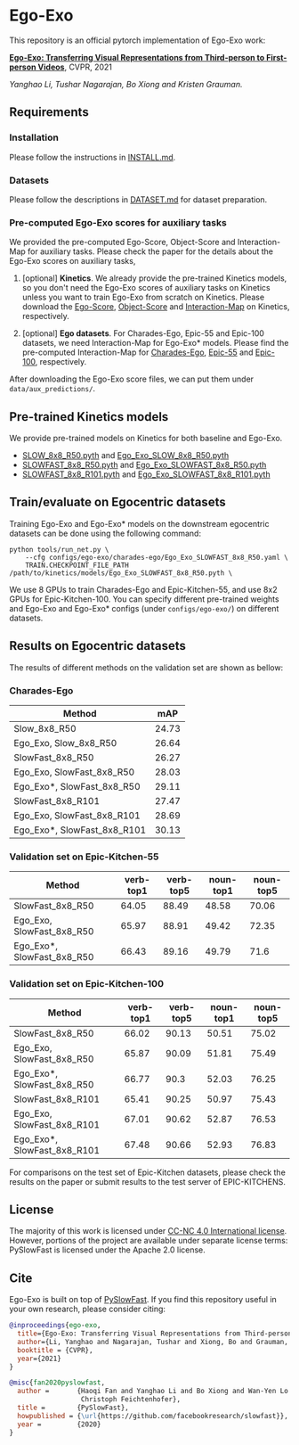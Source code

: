# Ego-Exo

This repository is an official pytorch implementation of Ego-Exo work:

**[Ego-Exo: Transferring Visual Representations from Third-person to First-person Videos](https://arxiv.org/abs/2104.07905)**, CVPR, 2021

*Yanghao Li, Tushar Nagarajan, Bo Xiong and Kristen Grauman.*  


## Requirements

### Installation
Please follow the instructions in [INSTALL.md](INSTALL.md).

### Datasets
Please follow the descriptions in [DATASET.md](slowfast/datasets/DATASET.md) for dataset preparation.

### Pre-computed Ego-Exo scores for auxiliary tasks

We provided the pre-computed Ego-Score, Object-Score and Interaction-Map for auxiliary tasks. Please check the paper for the details about the Ego-Exo scores on auxiliary tasks, 

1. [optional] **Kinetics**.
We already provide the pre-trained Kinetics models, so you don't need the Ego-Exo scores of auxiliary tasks on Kinetics unless you want to train Ego-Exo from scratch on Kinetics. Please download the [Ego-Score](https://dl.fbaipublicfiles.com/ego-exo/aux_predictions/k400_ego_predicts.pkl), [Object-Score](https://dl.fbaipublicfiles.com/ego-exo/aux_predictions/k400_IN_predicts.pkl) and [Interaction-Map](https://dl.fbaipublicfiles.com/ego-exo/aux_predictions/k400_handobj_predicts.zip) on Kinetics, respectively.

2. [optional] **Ego datasets**.
For Charades-Ego, Epic-55 and Epic-100 datasets, we need Interaction-Map for Ego-Exo* models. Please find the pre-computed Interaction-Map for [Charades-Ego](https://dl.fbaipublicfiles.com/ego-exo/aux_predictions/charades_ego_handobj_predicts.zip), [Epic-55](https://dl.fbaipublicfiles.com/ego-exo/aux_predictions/epic-55_handobj_predicts.zip) and [Epic-100](https://dl.fbaipublicfiles.com/ego-exo/aux_predictions/epic-100_handobj_predicts.zip), respectively.

After downloading the Ego-Exo score files, we can put them under `data/aux_predictions/`.

## Pre-trained Kinetics models
We provide pre-trained models on Kinetics for both baseline and Ego-Exo.
* [SLOW_8x8_R50.pyth](https://dl.fbaipublicfiles.com/ego-exo/pretrain_models/k400/SLOW_8x8_R50.pyth) and [Ego_Exo_SLOW_8x8_R50.pyth](https://dl.fbaipublicfiles.com/ego-exo/pretrain_models/k400/Ego_Exo_SLOW_8x8_R50.pyth)
* [SLOWFAST_8x8_R50.pyth](https://dl.fbaipublicfiles.com/ego-exo/pretrain_models/k400/SLOWFAST_8x8_R50.pyth) and [Ego_Exo_SLOWFAST_8x8_R50.pyth](https://dl.fbaipublicfiles.com/ego-exo/pretrain_models/k400/Ego_Exo_SLOWFAST_8x8_R50.pyth)
* [SLOWFAST_8x8_R101.pyth](https://dl.fbaipublicfiles.com/ego-exo/pretrain_models/k400/SLOWFAST_8x8_R101.pyth) and [Ego_Exo_SLOWFAST_8x8_R101.pyth](https://dl.fbaipublicfiles.com/ego-exo/pretrain_models/k400/Ego_Exo_SLOWFAST_8x8_R101.pyth)


## Train/evaluate on Egocentric datasets

Training Ego-Exo and Ego-Exo* models on the downstream egocentric datasets can be done using the following command:

```
python tools/run_net.py \
    --cfg configs/ego-exo/charades-ego/Ego_Exo_SLOWFAST_8x8_R50.yaml \
    TRAIN.CHECKPOINT_FILE_PATH  /path/to/kinetics/models/Ego_Exo_SLOWFAST_8x8_R50.pyth \
```

We use 8 GPUs to train Charades-Ego and Epic-Kitchen-55, and use 8x2 GPUs for Epic-Kitchen-100. You can specify different pre-trained weights and Ego-Exo and Ego-Exo* configs (under `configs/ego-exo/`) on different datasets.


## Results on Egocentric datasets

The results of different methods on the validation set are shown as bellow: 

### Charades-Ego
| Method                          | mAP   |
| ------------------------------- | ----- |
| Slow\_8x8\_R50                  | 24.73 |
| Ego\_Exo, Slow\_8x8\_R50        | 26.64 |
| SlowFast\_8x8\_R50              | 26.27 |
| Ego\_Exo, SlowFast\_8x8\_R50    | 28.03 |
| Ego\_Exo\*, SlowFast\_8x8\_R50  | 29.11 |
| SlowFast\_8x8\_R101             | 27.47 |
| Ego\_Exo, SlowFast\_8x8\_R101   | 28.69 |
| Ego\_Exo\*, SlowFast\_8x8\_R101 | 30.13 |

### Validation set on Epic-Kitchen-55

| Method                         | verb-top1 | verb-top5 | noun-top1 | noun-top5 |
| ------------------------------ | --------- | --------- | --------- | --------- |
| SlowFast\_8x8\_R50             | 64.05     | 88.49     | 48.58     | 70.06     |
| Ego\_Exo, SlowFast\_8x8\_R50   | 65.97     | 88.91     | 49.42     | 72.35     |
| Ego\_Exo\*, SlowFast\_8x8\_R50 | 66.43     | 89.16     | 49.79     | 71.6      |

### Validation set on Epic-Kitchen-100

| Method                          | verb-top1 | verb-top5 | noun-top1 | noun-top5 |
| ------------------------------- | --------- | --------- | --------- | --------- |
| SlowFast\_8x8\_R50              | 66.02     | 90.13     | 50.51     | 75.02     |
| Ego\_Exo, SlowFast\_8x8\_R50    | 65.87     | 90.09     | 51.81     | 75.49     |
| Ego\_Exo\*, SlowFast\_8x8\_R50  | 66.77     | 90.3      | 52.03     | 76.25     |
| SlowFast\_8x8\_R101             | 65.41     | 90.25     | 50.97     | 75.43     |
| Ego\_Exo, SlowFast\_8x8\_R101   | 67.01     | 90.62     | 52.87     | 76.53     |
| Ego\_Exo\*, SlowFast\_8x8\_R101 | 67.48     | 90.66     | 52.93     | 76.83     |

For comparisons on the test set of Epic-Kitchen datasets, please check the results on the paper or submit results to the test server of EPIC-KITCHENS.

## License

The majority of this work is licensed under [CC-NC 4.0 International license](LICENSE). However, portions of the project are available under separate license terms: PySlowFast is licensed under the Apache 2.0 license.

## Cite

Ego-Exo is built on top of [PySlowFast](https://github.com/facebookresearch/SlowFast). If you find this repository useful in your own research, please consider citing:

```BibTeX
@inproceedings{ego-exo,
  title={Ego-Exo: Transferring Visual Representations from Third-person to First-person Videos},
  author={Li, Yanghao and Nagarajan, Tushar and Xiong, Bo and Grauman, Kristen},
  booktitle = {CVPR},
  year={2021}
}
```

```BibTeX
@misc{fan2020pyslowfast,
  author =       {Haoqi Fan and Yanghao Li and Bo Xiong and Wan-Yen Lo and
                  Christoph Feichtenhofer},
  title =        {PySlowFast},
  howpublished = {\url{https://github.com/facebookresearch/slowfast}},
  year =         {2020}
}
```
